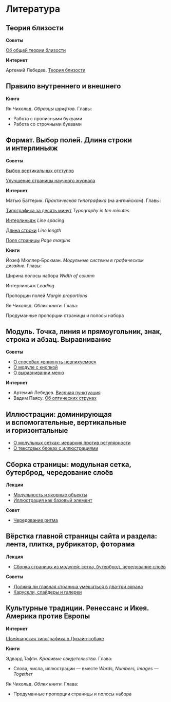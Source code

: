 # Литература

## Теория близости

****Советы****

[Об общей теории близости](http://bureau.ru/soviet/20090112/)

****Интернет****

Артемий Лебедев. [Теория близости](http://www.artlebedev.ru/kovodstvo/sections/136/)

## Правило внутреннего и внешнего

****Книга****

Ян Чихольд. *Образцы шрифтов.* Главы:

- Работа с прописными буквами
- Работа со строчными буквами

## Формат. Выбор полей. Длина строки и интерлиньяж

****Советы****

[Выбор вертикальных отступов](https://bureau.ru/soviet/20140224/)

[Улучшение страницы научного журнала](http://bureau.ru/soviet/20140407/)

****Интернет****

Мэтью Баттерик. *Практическая типографика* (на английском). Главы:

[Типографика за десять минут](http://practicaltypography.com/typography-in-ten-minutes.html) *Typography in ten minutes*

[Интерлиньяж](http://practicaltypography.com/line-spacing.html) *Line spacing*

[Длина строки](http://practicaltypography.com/line-length.html) *Line length*

[Поля страницы](http://practicaltypography.com/page-margins.html) *Page margins*

****Книги****

Йозеф Мюллер‑Брокман. *Модульные системы в графическом дизайне.* Главы:

Ширина полосы набора *Width of column*

Интерлиньяж *Leading*

Пропорции полей *Margin proportions*

Ян Чихольд. *Облик книги.* Глава: 

Продуманные пропорции страницы и полосы набора

## Модуль. Точка, линия и прямоугольник, знак, строка и абзац. Выравнивание

****Советы****

- [О способах «впихнуть невпихуемое»](http://bureau.ru/soviet/20120326/)
- [О модуле с кнопкой](http://bureau.ru/soviet/20140505/)
- [О выравнивании меню](http://bureau.ru/soviet/20130513/)

****Интернет****

- Артемий Лебедев. [Висячая пунктуация](http://www.artlebedev.ru/kovodstvo/sections/120/)
- Вадим Паясу. [Об оптических струнах](https://medium.com/@SkillstoreJack/2-812ecfcb6bde)

## Иллюстрации: доминирующая и вспомогательные, вертикальные и горизонтальные

- [О модульных сетках: иерархия против регулярности](https://bureau.ru/soviet/20110310/)
- [О текстовых блоках с иллюстрациями](https://bureau.ru/school/typography/verstka-bloka-tekst-s-odnoy-ili-neskolkimi-illyustratsiyami/)

## Сборка страницы: модульная сетка, бутерброд, чередование слоёв

****Лекции****

- [Модульность и якорные объекты](https://bureau.ru/school/typography/modulnost-pravilo-yakornyh-obektov/)
- [Иллюстрация как базовый элемент](https://bureau.ru/school/typography/bazovye-elementy-zagolovok-tekst-illyustratsiya-podpis-giperssylka-element-upravleniya-smeshat-komki/)

****Совет****

- [Чередование ритма](http://bureau.ru/soviet/20131104/)

## Вёрстка главной страницы сайта и раздела: лента, плитка, рубрикатор, фоторама

****Лекция****

- [Сборка страницы из модулей: сетка, бутерброд, чередование слоёв](https://bureau.ru/school/typography/sborka-stranitsy-modulnaya-setka-buterbrod-cheredovanie-sloev/)

****Советы****

- [Должна ли главная страница умещаться в два‑три экрана](https://bureau.ru/soviet/20100308/)
- [Карусели, слайдеры и галереи](https://bureau.ru/soviet/20130422/)

## Культурные традиции. Ренессанс и Икея. Америка против Европы

****Интернет****

[Швейцарская типографика в Дизайн‑собаке](http://design.artgorbunov.ru/found/%D1%88%D0%B2%D0%B5%D0%B9%D1%86%D0%B0%D1%80%D1%81%D0%BA%D0%B0%D1%8F%20%D1%82%D0%B8%D0%BF%D0%BE%D0%B3%D1%80%D0%B0%D1%84%D0%B8%D0%BA%D0%B0)

****Книги****

Эдвард Тафти. *Красивые свидетельства.* Глава:

- Слова, числа, иллюстрации — вместе *Words, Numbers, Images — Together*

Ян Чихольд. *Облик книги.* Глава:

- Продуманные пропорции страницы и полосы набора